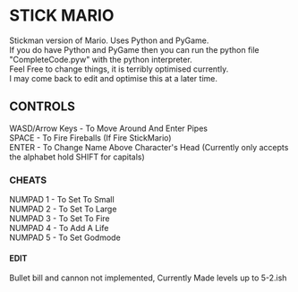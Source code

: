 # STICK MARIO
Stickman version of Mario. Uses Python and PyGame.<br />
If you do have Python and PyGame then you can run the python file "CompleteCode.pyw" with the python interpreter.<br />
Feel Free to change things, it is terribly optimised currently.<br />
I may come back to edit and optimise this at a later time.<br />

## CONTROLS
WASD/Arrow Keys - To Move Around And Enter Pipes <br />
SPACE           - To Fire Fireballs (If Fire StickMario) <br />
ENTER           - To Change Name Above Character's Head (Currently only accepts the alphabet hold SHIFT for capitals)
### CHEATS
NUMPAD 1        - To Set To Small <br />
NUMPAD 2        - To Set To Large <br />
NUMPAD 3        - To Set To Fire <br />
NUMPAD 4        - To Add A Life <br />
NUMPAD 5        - To Set Godmode

#### EDIT
Bullet bill and cannon not implemented, Currently Made levels up to 5-2.ish
